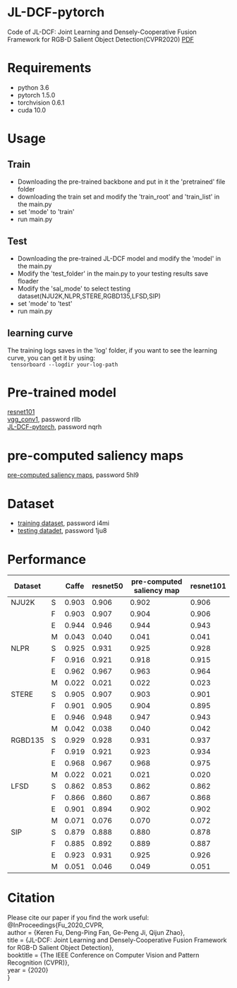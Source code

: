 # JL-DCF-pytorch

Code of JL-DCF: Joint Learning and Densely-Cooperative Fusion Framework for RGB-D Salient Object Detection(CVPR2020)  [PDF](https://arxiv.org/pdf/2004.08515v1)
# Requirements
* python 3.6 <br>
* pytorch 1.5.0 <br>
* torchvision 0.6.1 <br>
* cuda 10.0
# Usage
## Train 
* Downloading the pre-trained backbone and put in it the 'pretrained' file folder
* downloading the train set and modify the 'train_root' and 'train_list' in the main.py
* set 'mode' to 'train'
* run main.py
## Test 
* Downloading the pre-trained JL-DCF model and modify the 'model' in the main.py
* Modify the 'test_folder' in the main.py to your testing results save floader
* Modify the 'sal_mode' to select testing dataset(NJU2K,NLPR,STERE,RGBD135,LFSD,SIP)
* set 'mode' to 'test'
* run main.py
## learning curve
The training logs saves in the 'log' folder, if you want to see the learning curve, you can get it by using:<br>
` tensorboard --logdir your-log-path`
# Pre-trained model
[resnet101](https://download.pytorch.org/models/resnet101-5d3b4d8f.pth)<br>
[vgg_conv1](https://pan.baidu.com/s/1CJyNALzPIAiHrDSMcRO2yA), password  rllb<br>
[JL-DCF-pytorch](https://pan.baidu.com/s/1EZQZBKzSbZjNdJluKsRd9g), password   nqrh<br>
# pre-computed saliency maps
[pre-computed saliency maps](https://pan.baidu.com/s/1gaIucFyCWlE4f1qhPKzzTw), password  5hl9<br>
# Dataset
* [training dataset](https://pan.baidu.com/s/1vrVcRFTMRO5v-A6Q2Y3-Nw), password  i4mi<br>
* [testing datadet](https://pan.baidu.com/s/13P-f3WbA76NVtRePcFbVFw), password   1ju8<br>
# Performance

| Dataset |      | Caffe | resnet50 | pre-computed saliency map | resnet101 |
| ------- | ---- | ----- | -------- | ------------------------- | --------- |
| NJU2K   | S    | 0.903 | 0.906    | 0.902                     | 0.906     |
|         | F    | 0.903 | 0.907    | 0.904                     | 0.906     |
|         | E    | 0.944 | 0.946    | 0.944                     | 0.943     |
|         | M    | 0.043 | 0.040    | 0.041                     | 0.041     |
| NLPR    | S    | 0.925 | 0.931    | 0.925                     | 0.928     |
|         | F    | 0.916 | 0.921    | 0.918                     | 0.915     |
|         | E    | 0.962 | 0.967    | 0.963                     | 0.964     |
|         | M    | 0.022 | 0.021    | 0.022                     | 0.023     |
| STERE   | S    | 0.905 | 0.907    | 0.903                     | 0.901     |
|         | F    | 0.901 | 0.905    | 0.904                     | 0.895     |
|         | E    | 0.946 | 0.948    | 0.947                     | 0.943     |
|         | M    | 0.042 | 0.038    | 0.040                     | 0.042     |
| RGBD135 | S    | 0.929 | 0.928    | 0.931                     | 0.937     |
|         | F    | 0.919 | 0.921    | 0.923                     | 0.934     |
|         | E    | 0.968 | 0.967    | 0.968                     | 0.975     |
|         | M    | 0.022 | 0.021    | 0.021                     | 0.020     |
| LFSD    | S    | 0.862 | 0.853    | 0.862                     | 0.862     |
|         | F    | 0.866 | 0.860    | 0.867                     | 0.868     |
|         | E    | 0.901 | 0.894    | 0.902                     | 0.902     |
|         | M    | 0.071 | 0.076    | 0.070                     | 0.072     |
| SIP     | S    | 0.879 | 0.888    | 0.880                     | 0.878     |
|         | F    | 0.885 | 0.892    | 0.889                     | 0.887     |
|         | E    | 0.923 | 0.931    | 0.925                     | 0.926     |
|         | M    | 0.051 | 0.046    | 0.049                     | 0.051     |

# Citation
Please cite our paper if you find the work useful:<br>
@InProceedings{Fu_2020_CVPR,<br>
author = {Keren Fu, Deng-Ping Fan, Ge-Peng Ji, Qijun Zhao},<br>
title = {JL-DCF: Joint Learning and Densely-Cooperative Fusion Framework for RGB-D Salient Object Detection},<br>
booktitle = {The IEEE Conference on Computer Vision and Pattern Recognition (CVPR)},<br>
year = {2020}<br>
}
